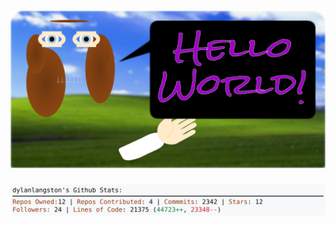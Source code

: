 <!-- 
Version 2.0.194
Built Mon Jan 27 2025 05:07:25 GMT+0000 (Coordinated Universal Time)
-->

<h1 align="center">
  <a href="https://github.com/dylanlangston/dylanlangston/tree/master/src" title="Click to View Source">
    <picture width="100%" alt="Dylan">
      <source media="(prefers-color-scheme: dark)" srcset="dylan-dark.svg?version=2.0.194">
      <img src="dylan-light.svg?version=2.0.194" alt="Dylan">
    </picture>
  </a>
</h1>

<div align="center">
  <picture width="100%" alt="Profile Info and Stats">
    <source media="(prefers-color-scheme: dark)" srcset="stats-dark.svg?version=2.0.194">
    <img src="stats-light.svg?version=2.0.194" alt="Profile Info and Stats">
  </picture>
</div>
